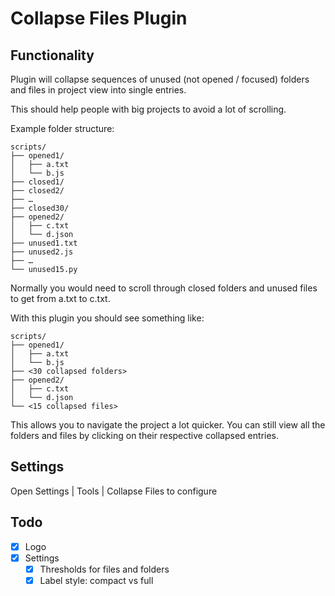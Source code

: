 # Collapse Files Plugin

## Functionality

Plugin will collapse sequences of unused (not opened / focused) folders and files in project view into single entries.

This should help people with big projects to avoid a lot of scrolling.

Example folder structure:

```text
scripts/
├── opened1/
│   ├── a.txt
│   └── b.js
├── closed1/
├── closed2/
├── … 
├── closed30/
├── opened2/
│   ├── c.txt
│   └── d.json
├── unused1.txt
├── unused2.js
├── …
└── unused15.py
```

Normally you would need to scroll through closed folders and unused files to get from a.txt to c.txt.

With this plugin you should see something like:

```text
scripts/
├── opened1/
│   ├── a.txt
│   └── b.js
├── <30 collapsed folders>
├── opened2/
│   ├── c.txt
│   └── d.json
└── <15 collapsed files>
```
This allows you to navigate the project a lot quicker.
You can still view all the folders and files by clicking on their respective collapsed entries.

## Settings
Open Settings | Tools | Collapse Files to configure

## Todo
- [x] Logo
- [x] Settings
  - [x] Thresholds for files and folders
  - [x] Label style: compact vs full
